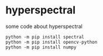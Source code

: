 # hyperspectral
some code about hyperspectral


```
python -m pip install spectral
python -m pip install opencv-python
python -m pip install numpy
```